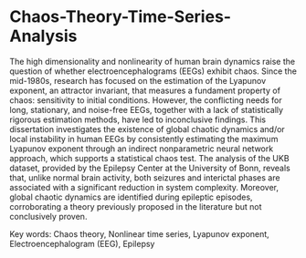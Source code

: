 # Chaos-Theory-Time-Series-Analysis

The high dimensionality and nonlinearity of human brain dynamics raise the question of whether electroencephalograms (EEGs) exhibit chaos. Since the mid-1980s, research has focused on the estimation of the Lyapunov exponent, an attractor invariant, that measures a fundament property of chaos: sensitivity to initial conditions. However, the conflicting needs for long, stationary, and noise-free EEGs, together with a lack of statistically rigorous estimation methods, have led to inconclusive findings. 
This dissertation investigates the existence of global chaotic dynamics and/or local instability in human EEGs by consistently estimating the maximum Lyapunov exponent through an indirect nonparametric neural network approach, which supports a statistical chaos test. The analysis of the UKB dataset, provided by the Epilepsy Center at the University of Bonn, reveals that, unlike normal brain activity, both seizures and interictal phases are associated with a significant reduction in system complexity. Moreover, global chaotic dynamics are identified during epileptic episodes, corroborating a theory previously proposed in the literature but not conclusively proven. 

Key words: Chaos theory, Nonlinear time series, Lyapunov exponent, Electroencephalogram (EEG), Epilepsy
